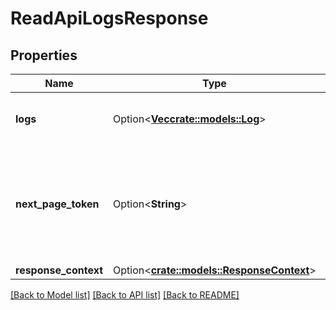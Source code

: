 # ReadApiLogsResponse

## Properties

Name | Type | Description | Notes
------------ | ------------- | ------------- | -------------
**logs** | Option<[**Vec<crate::models::Log>**](Log.md)> | Information about one or more logs. | [optional]
**next_page_token** | Option<**String**> | The token to request the next page of results. Each token refers to a specific page. | [optional]
**response_context** | Option<[**crate::models::ResponseContext**](ResponseContext.md)> |  | [optional]

[[Back to Model list]](../README.md#documentation-for-models) [[Back to API list]](../README.md#documentation-for-api-endpoints) [[Back to README]](../README.md)


